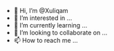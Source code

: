 - 👋 Hi, I’m @Xuliqam
- 👀 I’m interested in ...
- 🌱 I’m currently learning ...
- 💞️ I’m looking to collaborate on ...
- 📫 How to reach me ...

<!---
Xuliqam/Xuliqam is a ✨ special ✨ repository because its `README.md` (this file) appears on your GitHub profile.
You can click the Preview link to take a look at your changes.
--->
